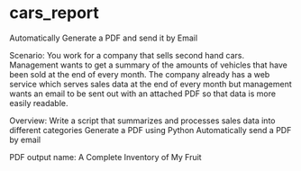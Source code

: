 # cars_report
Automatically Generate a PDF and send it by Email

Scenario:
	You work for a company that sells second hand cars. Management wants to get a summary of the amounts of vehicles that have been sold at the end of every month. The company already has a web service which serves sales data at the end of every month but management wants an email to be sent out with an attached PDF so that data is more easily readable.

Overview:
Write a script that summarizes and processes sales data into different categories
Generate a PDF using Python
Automatically send a PDF by email

PDF output name: A Complete Inventory of My Fruit
